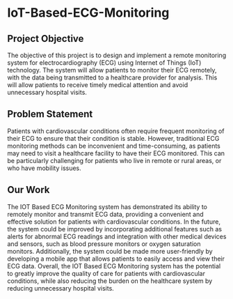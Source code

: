 # IoT-Based-ECG-Monitoring

## Project Objective

The objective of this project is to design and implement a remote monitoring system for 
electrocardiography (ECG) using Internet of Things (IoT) technology. The system will allow patients to 
monitor their ECG remotely, with the data being transmitted to a healthcare provider for analysis. This 
will allow patients to receive timely medical attention and avoid unnecessary hospital visits.

## Problem Statement

Patients with cardiovascular conditions often require frequent monitoring of their ECG to ensure that their 
condition is stable. However, traditional ECG monitoring methods can be inconvenient and time-consuming, as patients may need to visit a healthcare facility to have their ECG monitored. This can be 
particularly challenging for patients who live in remote or rural areas, or who have mobility issues.

## Our Work

The IOT Based ECG Monitoring system has demonstrated its ability to remotely monitor and transmit ECG 
data, providing a convenient and effective solution for patients with cardiovascular conditions. In the 
future, the system could be improved by incorporating additional features such as alerts for abnormal 
ECG readings and integration with other medical devices and sensors, such as blood pressure monitors or 
oxygen saturation monitors. Additionally, the system could be made more user-friendly by developing a 
mobile app that allows patients to easily access and view their ECG data. Overall, the IOT Based ECG 
Monitoring system has the potential to greatly improve the quality of care for patients with cardiovascular 
conditions, while also reducing the burden on the healthcare system by reducing unnecessary hospital 
visits.
